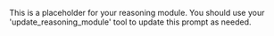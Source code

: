 This is a placeholder for your reasoning module. You should use your 'update_reasoning_module' tool to update this prompt as needed.